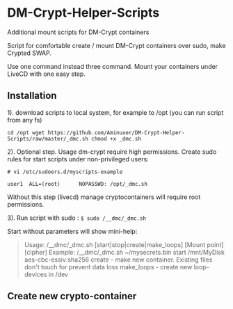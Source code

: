 # DM-Crypt-Helper-Scripts
Additional mount scripts for DM-Crypt containers

Script for comfortable create / mount DM-Crypt containers over sudo, make Crypted SWAP.

Use one command instead three command. Mount your containers under LiveCD with one easy step.


## Installation

1). download scripts to local system, for example to /opt (you can run script from any fs)

`cd /opt
wget https://github.com/Aminuxer/DM-Crypt-Helper-Scripts/raw/master/_dmc.sh
chmod +x _dmc.sh`

2). Optional step. Usage dm-crypt require high permissions.
Create sudo rules for start scripts under non-privileged users:

`# vi /etc/sudoers.d/myscripts-example`

`user1  ALL=(root)      NOPASSWD: /opt/_dmc.sh`

Without this step (livecd) manage cryptocontainers will require root permissions.

3). Run script with sudo :
`$ sudo /__dmc/_dmc.sh`

Start without parameters will show mini-help:

> Usage: /__dmc/_dmc.sh <Path to Dm-Crypt container> [start|stop|create|make_loops] [Mount point] [cipher]
>     Example: /__dmc/_dmc.sh ~/mysecrets.bin start /mnt/MyDisk aes-cbc-essiv:sha256
>     create - make new container. Existing files don't touch for prevent data loss
>     make_loops - create new loop-devices in /dev

## Create new crypto-container
